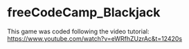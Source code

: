 # freeCodeCamp_Blackjack

This game was coded following the video tutorial: 
https://www.youtube.com/watch?v=eWRfhZUzrAc&t=12420s
